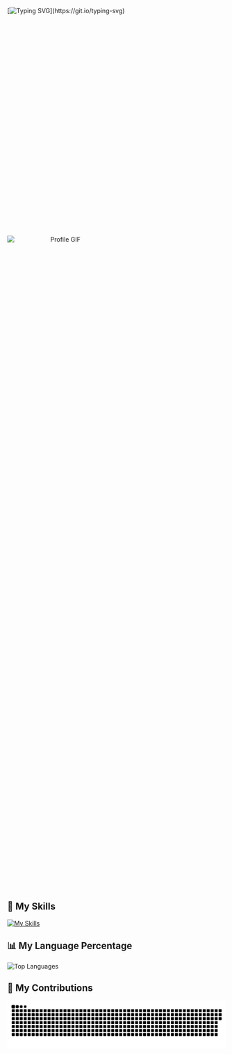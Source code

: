 [![Typing SVG](https://readme-typing-svg.herokuapp.com/?font=Fira+Code&color=ffffff&size=30&center=true&vCenter=true&width=1000&lines=👋+Hi,+I'm+Sajid!;I'm+From+🇮🇩;Welcome+to+my+GitHub!;Let's+create+something+awesome!)](https://git.io/typing-svg)

<div  align="center" style="position: relative; width: 50%; height: 50vh; overflow: hidden;">
  <img src="https://i.pinimg.com/originals/e1/7a/b9/e17ab9681bec36303a67cd0e13a7b170.gif" alt="Profile GIF" style="position: absolute; top: 25%; left: 25%; width: 50vw; height: auto; transform: translate(-25%, -25%)"/>
</div>

## 🌟 My Skills

[![My Skills](https://skillicons.dev/icons?i=html,css,js,php,react,tailwind,laravel)](#)

## 📊 My Language Percentage

<p align="start">
  <img src="https://github-readme-stats.vercel.app/api/top-langs?username=sajid1108&layout=compact&theme=radical" alt="Top Languages" />
</p>

## 🐍 My Contributions

<picture>
  <source media="(prefers-color-scheme: dark)" srcset="https://raw.githubusercontent.com/sajid1108/sajid1108/output/github-snake-dark.svg" />
  <source media="(prefers-color-scheme: light)" srcset="https://raw.githubusercontent.com/sajid1108/sajid1108/output/github-snake.svg" />
  <img alt="github-snake" src="https://raw.githubusercontent.com/sajid1108/sajid1108/output/github-snake.svg" />
</picture>
